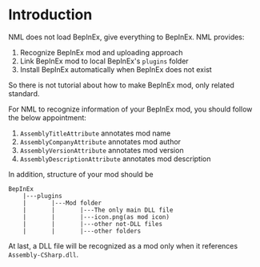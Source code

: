 # Introduction

NML does not load BepInEx, give everything to BepInEx. NML provides:
1. Recognize BepInEx mod and uploading approach
2. Link BepInEx mod to local BepInEx's `plugins` folder
3. Install BepInEx automatically when BepInEx does not exist

So there is not tutorial about how to make BepInEx mod, only related standard.

For NML to recognize information of your BepInEx mod, you should follow the below appointment:

1. `AssemblyTitleAttribute` annotates mod name
2. `AssemblyCompanyAttribute` annotates mod author
3. `AssemblyVersionAttribute` annotates mod version
4. `AssemblyDescriptionAttribute` annotates mod description

In addition, structure of your mod should be

```
BepInEx
    |---plugins
    |       |---Mod folder
    |       |       |---The only main DLL file
    |       |       |---icon.png(as mod icon)
    |       |       |---other not-DLL files
    |       |       |---other folders
```

At last, a DLL file will be recognized as a mod only when it references `Assembly-CSharp.dll`.